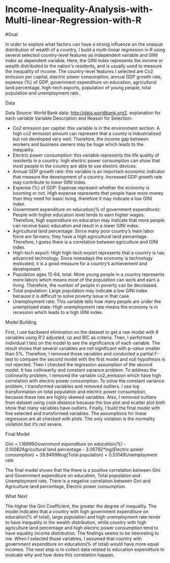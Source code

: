 # Income-Inequality-Analysis-with-Multi-linear-Regression-with-R


#Goal

In order to explore what factors can have a strong influence on the unequal distribution of wealth of a country, I build a multi-linear regression in R using several selected country-level features as independent variable and GINI index as dependent variable. Here, the GINI index represents the income or wealth distributed to the nation's residents, and is usually used to measure the inequality of income. The country-level features I selected are Co2 emission per capital, electric power consumption, annual GDP growth rate, expense (%) of GDP, government expenditure on education, agricultural land percentage, high-tech exports, population of young people, total population and unemployment rate. 

Data

Data Source: World Bank data: http://data.worldbank.org2. explanation for each variable
Variable Description and Reason for Selection:

- Co2 emission per capital: this variable is in the environment section. A high co2 emission amount can represent that a county is industrialized but not developed very well. Therefore, the income gap between workers and business owners may be huge which leads to the inequality.
- Electric power consumption: this variable represents the life quality of residents in a country. high electric power consumption can show that most people in the country are able to use electric devices. 
- Annual GDP growth rate: this variable is an important economic indicator that measure the development of a country. Increased GDP growth rate may contribute to lower GINI index.
- Expense (%) of GDP:  Expense represent whether the economy is booming or not. High expense represents that people have more money than they need for basic living, therefore it may indicate a low GINI index.
- Government expenditure on education(% of government expenditure): People with higher education level tends to earn higher wages. Therefore, high expenditure on education may indicate that more people can receive basic education and result in a lower GINI index.
- Agricultural land percentage: Since many poor country’s main labor force are farmers; they have a high agricultural land percentage. Therefore, I guess there is a correlation between agriculture and GINI index.
- High-tech export: High high-tech export represents that a country is has advanced technology. Since nowadays the economy is technology motivated, it is a good measure for a country’s achievement and development.
- Population ages 15-64, total: More young people in a country represents more labors which means most of the population can work and earn a living. Therefore, the number of people in poverty can be decreased.
- Total population: Large population may indicate a low GINI index because it is difficult to solve poverty issue in that case.
- Unemployment rate: This variable tells how many people are under the unemployed state. High unemployment rate means the economy is in recession which leads to a high GINI index.

Model Building

First, I use backward elimination on the dataset to get a raw model with 9 variables using R’2 adjusted, cp and BIC as criteria. Then, I performed individual t test on the model to see the significance of each variable. The result shows that several variables are not significant with p-value smaller than 5%. Therefore, I removed those variables and conducted a partial F-test to compare the second model with the first model and null hypothesis is not rejected. 
Then I checked the regression assumption of the second model. It has collinearity and constant variance problem. To address the collinearity problem, I removed the variable co2_emission which have high correlation with electric power consumption. To solve the constant variance problem, I transformed variables and removed outliers. I use log transformation on total population and electric power consumption, because these two are highly skewed variables. Also, I removed outliers from dataset using cook distance because the box plot and scatter plot both show that many variables have outliers.
Finally, I build the final model with five selected and transformed variables. The assumptions for linear regression are all checked with plots. The only violation is the normality violation but it’s not severe.

Final Model

Gini = 1.16999*Government expenditure on education(%) - 0.10082*Agricultural land percentage -  3.06792*log(Electric power consumption) + 39.84998log(Total population) + 0.53149Unemployment rate

The final model shows that the there is a positive correlation between Gini and Government expenditure on education, Total population and Unemployment rate. There is a negative correlation between Gini and Agriculture land percentage, Electric power consumption.




What Next

The higher the Gini Coefficient, the greater the degree of inequality. The model indicates that a country with high government expenditure on education(% of total), large population and high unemployment rate tends to have inequality in the wealth distribution, while country with high agriculture land percentage and high electric power consumption tend to have equality income distribution. The findings seems to be interesting to me. When I selected those variables, I assumed that country with government expenditure on education(% of total) would have more equal incomes. The next step is to collect data related to education expenditure to evaluate why and how does this correlation happen.

